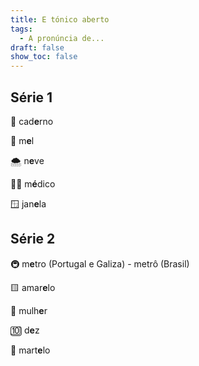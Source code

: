 ```yaml
---
title: E tónico aberto
tags:
  - A pronúncia de...
draft: false
show_toc: false
---
```


## Série 1

<e-moji>📒</e-moji> cad**e**rno

<e-moji>🍯</e-moji> m**e**l

<e-moji>🌨️</e-moji> n**e**ve

<e-moji>👨‍⚕️</e-moji> m**é**dico

<e-moji>🪟</e-moji> jan**e**la

## Série 2

<e-moji>🚇</e-moji> m**e**tro (Portugal e Galiza) - metrô (Brasil)

<e-moji>🟨</e-moji> amar**e**lo

<e-moji>👩</e-moji> mulh**e**r

<e-moji>🔟</e-moji> d**e**z

<e-moji>🔨</e-moji> mart**e**lo
